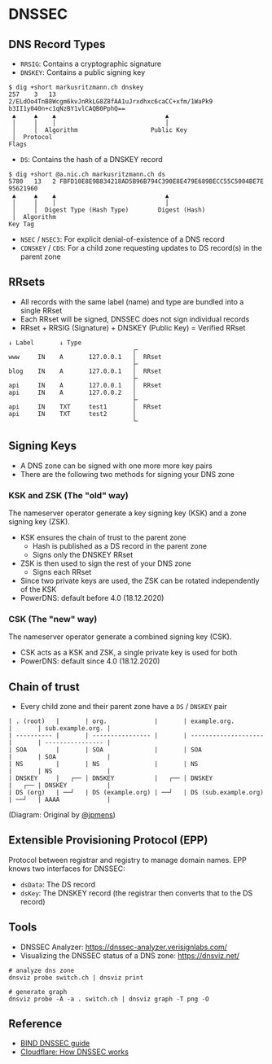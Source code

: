 # DNSSEC

## DNS Record Types

* `RRSIG`: Contains a cryptographic signature
* `DNSKEY`: Contains a public signing key
```
$ dig +short markusritzmann.ch dnskey          
257    3   13   2/ELdOo4TnB8Wcgm6kvJnRkLG8Z8fAA1uJrxdhxc6caCC+xfm/1WaPk9 b3II1y040n+c1qNzBY1vlCAQB0PphQ==
 ▲     ▲    ▲                              ▲
 │     │    │                              │
 │     │  Algorithm                    Public Key
 │  Protocol
Flags
```
* `DS`: Contains the hash of a DNSKEY record
```
$ dig +short @a.nic.ch markusritzmann.ch ds
5780   13   2 FBFD10E8E9B834218AD5B96B794C390E8E479E689BECC55C5004BE7E 95621960
 ▲     ▲    ▲                              ▲
 │     │    │                              │
 │     │  Digest Type (Hash Type)        Digest (Hash)
 │  Algorithm
Key Tag
```
* `NSEC` / `NSEC3`: For explicit denial-of-existence of a DNS record
* `CDNSKEY` / `CDS`: For a child zone requesting updates to DS record(s) in the parent zone

## RRsets

* All records with the same label (name) and type are bundled into a single RRset
* Each RRset will be signed, DNSSEC does not sign individual records
* RRset + RRSIG (Signature) + DNSKEY (Public Key) = Verified RRset

```
↓ Label       ↓ Type
                                  ┌╴
www     IN    A       127.0.0.1   │  RRset
                                  ├╴
blog    IN    A       127.0.0.1   │  RRset
                                  ├╴
api     IN    A       127.0.0.1   │  RRset
api     IN    A       127.0.0.2   │
                                  ├╴
api     IN    TXT     test1       │  RRset
api     IN    TXT     test2       │
                                  └╴
```

## Signing Keys

* A DNS zone can be signed with one more more key pairs
* There are the following two methods for signing your DNS zone 

### KSK and ZSK (The "old" way) 

The nameserver operator generate a key signing key (KSK) and a zone signing key (ZSK).

* KSK ensures the chain of trust to the parent zone
  * Hash is published as a DS record in the parent zone
  * Signs only the DNSKEY RRset
* ZSK is then used to sign the rest of your DNS zone
  * Signs each RRset
* Since two private keys are used, the ZSK can be rotated independently of the KSK
* PowerDNS: default before 4.0 (18.12.2020)

### CSK (The "new" way)

The nameserver operator generate a combined signing key (CSK).

* CSK acts as a KSK and ZSK, a single private key is used for both 
* PowerDNS: default since 4.0 (18.12.2020)

## Chain of trust

* Every child zone and their parent zone have a `DS` / `DNSKEY` pair

```
| . (root)   |       | org.             |       | example.org.         |       | sub.example.org. |
| ---------- |       | ---------------- |       | -------------------- |       | ---------------- |
| SOA        |       | SOA              |       | SOA                  |       | SOA              |
| NS         |       | NS               |       | NS                   |       | NS               |
| DNSKEY     |   ┌── | DNSKEY           |   ┌── | DNSKEY               |   ┌── | DNSKEY           |
| DS (org)   | ──┘   | DS (example.org) | ──┘   | DS (sub.example.org) | ──┘   | AAAA             |
```

(Diagram: Original by [@jpmens](https://jpmens.net/2021/06/09/visualizing-the-dnssec-chain-of-trust/))

## Extensible Provisioning Protocol (EPP)

Protocol between registrar and registry to manage domain names. EPP knows two interfaces for DNSSEC:

* `dsData`: The DS record
* `dsKey`: The DNSKEY record (the registrar then converts that to the DS record)

## Tools

* DNSSEC Analyzer: https://dnssec-analyzer.verisignlabs.com/
* Visualizing the DNSSEC status of a DNS zone: https://dnsviz.net/
```shell
# analyze dns zone
dnsviz probe switch.ch | dnsviz print

# generate graph
dnsviz probe -A -a . switch.ch | dnsviz graph -T png -O
```

## Reference

* [BIND DNSSEC guide](https://bind9.readthedocs.io/en/latest/dnssec-guide.html)
* [Cloudflare: How DNSSEC works](https://www.cloudflare.com/dns/dnssec/how-dnssec-works/)
